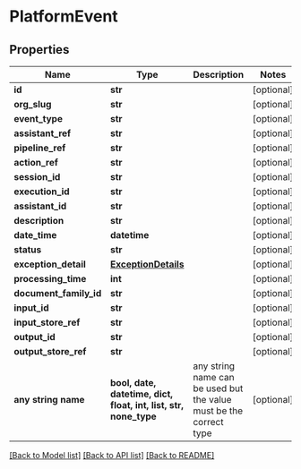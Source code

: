 # PlatformEvent


## Properties
Name | Type | Description | Notes
------------ | ------------- | ------------- | -------------
**id** | **str** |  | [optional] 
**org_slug** | **str** |  | [optional] 
**event_type** | **str** |  | [optional] 
**assistant_ref** | **str** |  | [optional] 
**pipeline_ref** | **str** |  | [optional] 
**action_ref** | **str** |  | [optional] 
**session_id** | **str** |  | [optional] 
**execution_id** | **str** |  | [optional] 
**assistant_id** | **str** |  | [optional] 
**description** | **str** |  | [optional] 
**date_time** | **datetime** |  | [optional] 
**status** | **str** |  | [optional] 
**exception_detail** | [**ExceptionDetails**](ExceptionDetails.md) |  | [optional] 
**processing_time** | **int** |  | [optional] 
**document_family_id** | **str** |  | [optional] 
**input_id** | **str** |  | [optional] 
**input_store_ref** | **str** |  | [optional] 
**output_id** | **str** |  | [optional] 
**output_store_ref** | **str** |  | [optional] 
**any string name** | **bool, date, datetime, dict, float, int, list, str, none_type** | any string name can be used but the value must be the correct type | [optional]

[[Back to Model list]](../README.md#documentation-for-models) [[Back to API list]](../README.md#documentation-for-api-endpoints) [[Back to README]](../README.md)


